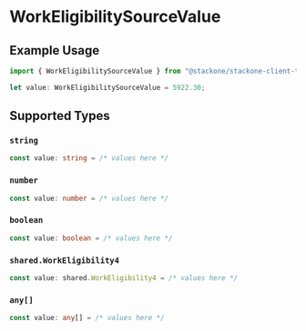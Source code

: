 # WorkEligibilitySourceValue

## Example Usage

```typescript
import { WorkEligibilitySourceValue } from "@stackone/stackone-client-ts/sdk/models/shared";

let value: WorkEligibilitySourceValue = 5922.30;
```

## Supported Types

### `string`

```typescript
const value: string = /* values here */
```

### `number`

```typescript
const value: number = /* values here */
```

### `boolean`

```typescript
const value: boolean = /* values here */
```

### `shared.WorkEligibility4`

```typescript
const value: shared.WorkEligibility4 = /* values here */
```

### `any[]`

```typescript
const value: any[] = /* values here */
```

